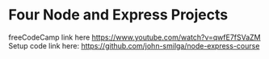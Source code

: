 # Four Node and Express Projects

freeCodeCamp link here  https://www.youtube.com/watch?v=qwfE7fSVaZM <br>
Setup code link here: https://github.com/john-smilga/node-express-course 